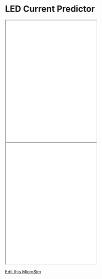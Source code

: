 # LED Current Predictor

<iframe src="main.html" height="400"></iframe>

<iframe src="main.html" height="400px" scrolling="no"></iframe>

[Edit this MicroSim](https://editor.p5js.org/dmccreary/sketches/lplKjgLgbR)